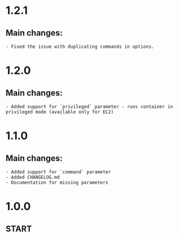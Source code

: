 # 1.2.1
## Main changes:
    - Fixed the issue with duplicating commands in options.

# 1.2.0
## Main changes:
    - Added support for `privileged` parameter - runs container in privileged mode (available only for EC2)

# 1.1.0
## Main changes:
    - Added support for `command` parameter
    - Added CHANGELOG.md
    - Documentation for missing parameters

# 1.0.0
## START

